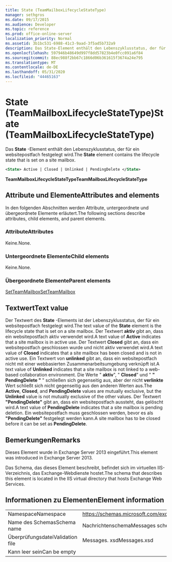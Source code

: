 ```yaml
---
title: State (TeamMailboxLifecycleStateType)
manager: sethgros
ms.date: 09/17/2015
ms.audience: Developer
ms.topic: reference
ms.prod: office-online-server
localization_priority: Normal
ms.assetid: 3b1bc531-6988-41c3-9aad-3f5ad5b732a9
description: Das State-Element enthält den Lebenszyklusstatus, der für ein websitepostfach festgelegt wird.
ms.openlocfilehash: 597946b48649d997f8dd57823b4e0fcc091a6f84
ms.sourcegitcommit: 88ec988f2bb67c1866d06b361615f3674a24e795
ms.translationtype: MT
ms.contentlocale: de-DE
ms.lasthandoff: 05/31/2020
ms.locfileid: "44465163"
---
```

# <a name="state-teammailboxlifecyclestatetype"></a><span data-ttu-id="a3250-103">State (TeamMailboxLifecycleStateType)</span><span class="sxs-lookup"><span data-stu-id="a3250-103">State (TeamMailboxLifecycleStateType)</span></span>

<span data-ttu-id="a3250-104">Das **State** -Element enthält den Lebenszyklusstatus, der für ein websitepostfach festgelegt wird.</span><span class="sxs-lookup"><span data-stu-id="a3250-104">The **State** element contains the lifecycle state that is set on a site mailbox.</span></span> 
  
```XML
<State> Active | Closed | Unlinked | PendingDelete </State>
```

<span data-ttu-id="a3250-105">**TeamMailboxLifecycleStateType**</span><span class="sxs-lookup"><span data-stu-id="a3250-105">**TeamMailboxLifecycleStateType**</span></span>

## <a name="attributes-and-elements"></a><span data-ttu-id="a3250-106">Attribute und Elemente</span><span class="sxs-lookup"><span data-stu-id="a3250-106">Attributes and elements</span></span>

<span data-ttu-id="a3250-107">In den folgenden Abschnitten werden Attribute, untergeordnete und übergeordnete Elemente erläutert.</span><span class="sxs-lookup"><span data-stu-id="a3250-107">The following sections describe attributes, child elements, and parent elements.</span></span>
  
### <a name="attributes"></a><span data-ttu-id="a3250-108">Attribute</span><span class="sxs-lookup"><span data-stu-id="a3250-108">Attributes</span></span>

<span data-ttu-id="a3250-109">Keine.</span><span class="sxs-lookup"><span data-stu-id="a3250-109">None.</span></span>
  
### <a name="child-elements"></a><span data-ttu-id="a3250-110">Untergeordnete Elemente</span><span class="sxs-lookup"><span data-stu-id="a3250-110">Child elements</span></span>

<span data-ttu-id="a3250-111">Keine.</span><span class="sxs-lookup"><span data-stu-id="a3250-111">None.</span></span>
  
### <a name="parent-elements"></a><span data-ttu-id="a3250-112">Übergeordnete Elemente</span><span class="sxs-lookup"><span data-stu-id="a3250-112">Parent elements</span></span>

[<span data-ttu-id="a3250-113">SetTeamMailbox</span><span class="sxs-lookup"><span data-stu-id="a3250-113">SetTeamMailbox</span></span>](setteammailbox.md)
  
## <a name="text-value"></a><span data-ttu-id="a3250-114">Textwert</span><span class="sxs-lookup"><span data-stu-id="a3250-114">Text value</span></span>

<span data-ttu-id="a3250-115">Der Textwert des **State** -Elements ist der Lebenszyklusstatus, der für ein websitepostfach festgelegt wird.</span><span class="sxs-lookup"><span data-stu-id="a3250-115">The text value of the **State** element is the lifecycle state that is set on a site mailbox.</span></span> <span data-ttu-id="a3250-116">Der Textwert **aktiv** gibt an, dass ein websitepostfach aktiv verwendet wird.</span><span class="sxs-lookup"><span data-stu-id="a3250-116">A text value of **Active** indicates that a site mailbox is in active use.</span></span> <span data-ttu-id="a3250-117">Der Textwert **Closed** gibt an, dass ein websitepostfach geschlossen wurde und nicht aktiv verwendet wird.</span><span class="sxs-lookup"><span data-stu-id="a3250-117">A text value of **Closed** indicates that a site mailbox has been closed and is not in active use.</span></span> <span data-ttu-id="a3250-118">Ein Textwert von **unlinked** gibt an, dass ein websitepostfach nicht mit einer webbasierten Zusammenarbeitsumgebung verknüpft ist.</span><span class="sxs-lookup"><span data-stu-id="a3250-118">A text value of **Unlinked** indicates that a site mailbox is not linked to a web-based collaboration environment.</span></span> <span data-ttu-id="a3250-119">Die Werte " **aktiv**", " **Closed**" und " **" PendingDelete "** " schließen sich gegenseitig aus, aber der nicht **verlinkte** Wert schließt sich nicht gegenseitig aus den anderen Werten aus.</span><span class="sxs-lookup"><span data-stu-id="a3250-119">The **Active**, **Closed**, and **PendingDelete** values are mutually exclusive, but the **Unlinked** value is not mutually exclusive of the other values.</span></span> <span data-ttu-id="a3250-120">Der Textwert **"PendingDelete"** gibt an, dass ein websitepostfach aussteht, das gelöscht wird.</span><span class="sxs-lookup"><span data-stu-id="a3250-120">A text value of **PendingDelete** indicates that a site mailbox is pending deletion.</span></span> <span data-ttu-id="a3250-121">Ein websitepostfach muss geschlossen werden, bevor es als **"PendingDelete"** festgelegt werden kann.</span><span class="sxs-lookup"><span data-stu-id="a3250-121">A site mailbox has to be closed before it can be set as **PendingDelete**.</span></span>
  
## <a name="remarks"></a><span data-ttu-id="a3250-122">Bemerkungen</span><span class="sxs-lookup"><span data-stu-id="a3250-122">Remarks</span></span>

<span data-ttu-id="a3250-123">Dieses Element wurde in Exchange Server 2013 eingeführt.</span><span class="sxs-lookup"><span data-stu-id="a3250-123">This element was introduced in Exchange Server 2013.</span></span>
  
<span data-ttu-id="a3250-124">Das Schema, das dieses Element beschreibt, befindet sich im virtuellen IIS-Verzeichnis, das Exchange-Webdienste hostet.</span><span class="sxs-lookup"><span data-stu-id="a3250-124">The schema that describes this element is located in the IIS virtual directory that hosts Exchange Web Services.</span></span>
  
## <a name="element-information"></a><span data-ttu-id="a3250-125">Informationen zu Elementen</span><span class="sxs-lookup"><span data-stu-id="a3250-125">Element information</span></span>

|||
|:-----|:-----|
|<span data-ttu-id="a3250-126">Namespace</span><span class="sxs-lookup"><span data-stu-id="a3250-126">Namespace</span></span>  <br/> |https://schemas.microsoft.com/exchange/services/2006/messages  <br/> |
|<span data-ttu-id="a3250-127">Name des Schemas</span><span class="sxs-lookup"><span data-stu-id="a3250-127">Schema name</span></span>  <br/> |<span data-ttu-id="a3250-128">Nachrichtenschema</span><span class="sxs-lookup"><span data-stu-id="a3250-128">Messages schema</span></span>  <br/> |
|<span data-ttu-id="a3250-129">Überprüfungsdatei</span><span class="sxs-lookup"><span data-stu-id="a3250-129">Validation file</span></span>  <br/> |<span data-ttu-id="a3250-130">Messages. xsd</span><span class="sxs-lookup"><span data-stu-id="a3250-130">Messages.xsd</span></span>  <br/> |
|<span data-ttu-id="a3250-131">Kann leer sein</span><span class="sxs-lookup"><span data-stu-id="a3250-131">Can be empty</span></span>  <br/> ||
   

